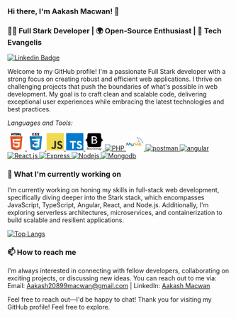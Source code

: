 ### Hi there, I'm Aakash Macwan! 👋
### 👨‍💻 Full Stark Developer | 🌍 Open-Source Enthusiast | 🚀 Tech Evangelis
[![Linkedin Badge](https://img.shields.io/badge/Aakash_Macwan-blue?style=for-the-badge&logo=linkedin&logoColor=white&link=https://www.linkedin.com/in/aakash-3074481a3/)](https://www.linkedin.com/in/aakash-3074481a3/)

Welcome to my GitHub profile! I'm a passionate Full Stark developer with a strong focus on creating robust and efficient web applications. I thrive on challenging projects that push the boundaries of what's possible in web development. My goal is to craft clean and scalable code, delivering exceptional user experiences while embracing the latest technologies and best practices.

<em>Languages and Tools:</em><br>
<div style="margin-bottom:10px">
    <a href="https://www.w3.org/html/" target="_blank" rel="noreferrer">
        <img src="https://raw.githubusercontent.com/devicons/devicon/master/icons/html5/html5-original-wordmark.svg" alt="html5" width="40" height="40" />
    </a>
    <a href="https://www.w3schools.com/css/" target="_blank" rel="noreferrer">
        <img src="https://raw.githubusercontent.com/devicons/devicon/master/icons/css3/css3-original-wordmark.svg" alt="css3" width="40" height="40" />
    </a>
     <a href="https://developer.mozilla.org/en-US/docs/Web/JavaScript" target="_blank" rel="noreferrer">
        <img src="https://raw.githubusercontent.com/devicons/devicon/master/icons/javascript/javascript-original.svg" alt="javascript" width="40" height="40" />
    </a>
     <a href="https://www.typescriptlang.org/" target="_blank" rel="noreferrer">
        <img src="https://raw.githubusercontent.com/devicons/devicon/master/icons/typescript/typescript-original.svg" alt="typescript" width="40" height="40" />
    </a>
    <a href="https://getbootstrap.com" target="_blank" rel="noreferrer">
        <img src="https://raw.githubusercontent.com/devicons/devicon/master/icons/bootstrap/bootstrap-plain-wordmark.svg" alt="bootstrap" width="40" height="40"        a/>
    </a>
    <a href="https://legacy.reactjs.org/" target="_blank" rel="noreferrer">
        <img src="https://www.vectorlogo.zone/logos/php/php-icon.svg" alt="PHP" width="40" height="40" />
    </a>
    <a href="https://www.mysql.com/" target="_blank" rel="noreferrer">
        <img src="https://raw.githubusercontent.com/devicons/devicon/master/icons/mysql/mysql-original-wordmark.svg" alt="mysql" width="40" height="40" />
    </a>
    <a href="https://postman.com" target="_blank" rel="noreferrer">
        <img src="https://www.vectorlogo.zone/logos/getpostman/getpostman-icon.svg" alt="postman" width="40" height="40" />
    </a>
      <a href="https://angular.io/" target="_blank" rel="noreferrer">
        <img src="https://www.vectorlogo.zone/logos/angular/angular-icon.svg" alt="angular" width="40" height="40" />
    </a>
   <a href="https://legacy.reactjs.org/" target="_blank" rel="noreferrer">
        <img src="https://www.vectorlogo.zone/logos/reactjs/reactjs-icon.svg" alt="React.js" width="40" height="40" />
    </a>
  <a href="https://legacy.reactjs.org/" target="_blank" rel="noreferrer">
        <img src="https://www.vectorlogo.zone/logos/expressjs/expressjs-icon.svg" alt="Express" width="40" height="40" />
    </a>
   <a href="https://legacy.reactjs.org/" target="_blank" rel="noreferrer">
        <img src="https://www.vectorlogo.zone/logos/nodejs/nodejs-icon.svg" alt="Nodejs" width="40" height="40" />
    </a>
   <a href="https://legacy.reactjs.org/" target="_blank" rel="noreferrer">
        <img src="https://www.vectorlogo.zone/logos/mongodb/mongodb-icon.svg" alt="Mongodb" width="40" height="40" />
    </a>
<div>

  ### 🔭 What I'm currently working on
I'm currently working on honing my skills in full-stack web development, specifically diving deeper into the Stark stack, which encompasses JavaScript, TypeScript, Angular, React, and Node.js. Additionally, I'm exploring serverless architectures, microservices, and containerization to build scalable and resilient applications.
    
<!--  ### :fire: My Stats : -->
[![Top Langs](https://github-readme-stats.vercel.app/api/top-langs/?username=Aakash-Developer&layout=compact&theme=vision-friendly-dark)](https://github.com/anuraghazra/github-readme-stats)

<!-- [![GitHub Streak](http://github-readme-streak-stats.herokuapp.com?user=Aakash-Developer)](https://git.io/streak-stats) -->
  
### 📫 How to reach me
I'm always interested in connecting with fellow developers, collaborating on exciting projects, or discussing new ideas. You can reach out to me via:
Email: Aakash20899macwan@gmail.com | LinkedIn: [Aakash Macwan](https://www.linkedin.com/in/aakash-3074481a3/)
  
Feel free to reach out—I'd be happy to chat!
Thank you for visiting my GitHub profile! Feel free to explore.
  

